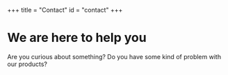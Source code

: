 +++
title = "Contact"
id = "contact"
+++

# We are here to help you

Are you curious about something? Do you have some kind of problem with our products? 

